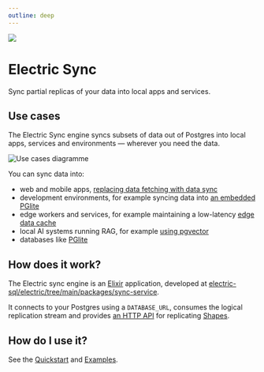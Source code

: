 ```yaml
---
outline: deep
---
```


<img src="/img/icons/electric.svg" class="product-icon" />

# Electric Sync

Sync partial replicas of your data into local
apps and services.

## Use cases

The Electric Sync engine syncs subsets of data out of Postgres into local apps, services and environments &mdash; wherever you need the data.

<img srcset="/img/about/use-cases.sm.png 1098w, /img/about/use-cases.png 1484w"
    sizes="(max-width: 767px) 600px, 1484px"
    src="/img/about/use-cases.png"
    alt="Use cases diagramme"
/>

You can sync data into:

- web and mobile apps, [replacing data fetching with data sync](/examples/linearlite)
- development environments, for example syncing data into [an embedded PGlite](/product/pglite)
- edge workers and services, for example maintaining a low-latency [edge data cache](https://github.com/electric-sql/electric/blob/main/examples/redis-client/src/index.ts)
- local AI systems running RAG, for example [using pgvector](https://electric-sql.com/blog/2024/02/05/local-first-ai-with-tauri-postgres-pgvector-llama)
- databases like [PGlite](./pglite)

## How does it work?

The Electric sync engine is an [Elixir](https://elixir-lang.org) application, developed at [electric-sql/electric/tree/main/packages/sync-service](https://github.com/electric-sql/electric/tree/main/packages/sync-service).

It connects to your Postgres using a `DATABASE_URL`, consumes the logical replication stream and provides [an HTTP API](/api/http) for replicating [Shapes](/guides/shapes).

## How do I use it?

See the [Quickstart](/guides/quickstart) and [Examples](https://github.com/electric-sql/electric/tree/main/examples).
